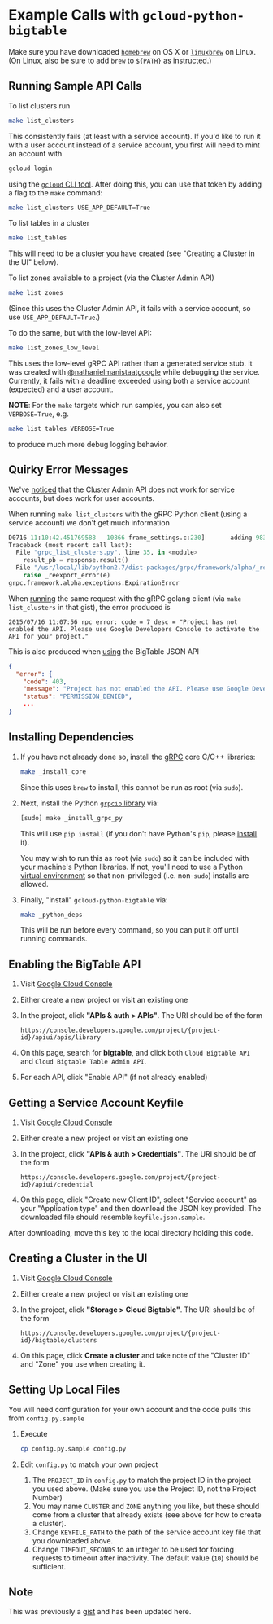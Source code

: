 # Example Calls with `gcloud-python-bigtable`

Make sure you have downloaded [`homebrew`][2] on OS X or
[`linuxbrew`][3] on Linux. (On Linux, also be sure to
add `brew` to `${PATH}` as instructed.)

## Running Sample API Calls

To list clusters run

```bash
make list_clusters
```

This consistently fails (at least with a service account). If
you'd like to run it with a user account instead of a service
account, you first will need to mint an account with

```bash
gcloud login
```

using the [`gcloud` CLI tool][8]. After doing this, you can
use that token by adding a flag to the `make` command:

```bash
make list_clusters USE_APP_DEFAULT=True
```

To list tables in a cluster

```bash
make list_tables
```

This will need to be a cluster you have created (see
"Creating a Cluster in the UI" below).

To list zones available to a project (via the Cluster Admin API)

```bash
make list_zones
```

(Since this uses the Cluster Admin API, it fails with a service
account, so use `USE_APP_DEFAULT=True`.)

To do the same, but with the low-level API:

```bash
make list_zones_low_level
```

This uses the low-level gRPC API rather than a generated service stub.
It was created with [@nathanielmanistaatgoogle][11] while
debugging the service. Currently, it fails with a deadline exceeded
using both a service account (expected) and a user account.

**NOTE**: For the `make` targets which run samples, you can
also set `VERBOSE=True`, e.g.

```bash
make list_tables VERBOSE=True
```

to produce much more debug logging behavior.

## Quirky Error Messages

We've [noticed][10] that the Cluster Admin API does not
work for service accounts, but does work for user
accounts.

When running `make list_clusters` with the gRPC Python client
(using a service account) we don't get much information

```python
D0716 11:10:42.451769588   10866 frame_settings.c:230]       adding 983041 for initial_window change
Traceback (most recent call last):
  File "grpc_list_clusters.py", line 35, in <module>
    result_pb = response.result()
  File "/usr/local/lib/python2.7/dist-packages/grpc/framework/alpha/_reexport.py", line 96, in result
    raise _reexport_error(e)
grpc.framework.alpha.exceptions.ExpirationError
```

When [running][9] the same request with the gRPC golang client (via
`make list_clusters` in that gist), the error produced is

```
2015/07/16 11:07:56 rpc error: code = 7 desc = "Project has not enabled the API. Please use Google Developers Console to activate the API for your project."
```

This is also produced when [using][10] the BigTable JSON API

```json
{
  "error": {
    "code": 403,
    "message": "Project has not enabled the API. Please use Google Developers Console to activate the API for your project.",
    "status": "PERMISSION_DENIED",
    ...
}
```

## Installing Dependencies

1.  If you have not already done so, install the [gRPC][5]
    core C/C++ libraries:

    ```bash
    make _install_core
    ```

    Since this uses `brew` to install, this cannot be run as
    root (via `sudo`).

1.  Next, install the Python [`grpcio` library][4] via:

    ```bash
    [sudo] make _install_grpc_py
    ```

    This will use `pip install` (if you don't have Python's
    `pip`, please [install][6] it).

    You may wish to run this as root (via `sudo`) so it can
    be included with your machine's Python libraries. If
    not, you'll need to use a Python [virtual environment][7]
    so that non-privileged (i.e. non-`sudo`) installs
    are allowed.

1.  Finally, "install" `gcloud-python-bigtable` via:

    ```bash
    make _python_deps
    ```

    This will be run before every command, so you can put it
    off until running commands.

## Enabling the BigTable API

1.  Visit [Google Cloud Console][1]
1.  Either create a new project or visit an existing one
1.  In the project, click **"APIs & auth > APIs"**. The URI
    should be of the form

    ```
    https://console.developers.google.com/project/{project-id}/apiui/apis/library
    ```

1.  On this page, search for **bigtable**, and click both `Cloud Bigtable API`
    and `Cloud Bigtable Table Admin API`.
1.  For each API, click "Enable API" (if not already enabled)

## Getting a Service Account Keyfile

1.  Visit [Google Cloud Console][1]
1.  Either create a new project or visit an existing one
1.  In the project, click **"APIs & auth > Credentials"**. The URI
    should be of the form

    ```
    https://console.developers.google.com/project/{project-id}/apiui/credential
    ```

1.  On this page, click "Create new Client ID", select "Service account" as
    your "Application type" and then download the JSON key provided. The
    downloaded file should resemble `keyfile.json.sample`.

After downloading, move this key to the local directory holding this code.

## Creating a Cluster in the UI

1.  Visit [Google Cloud Console][1]
1.  Either create a new project or visit an existing one
1.  In the project, click **"Storage > Cloud Bigtable"**. The URI
    should be of the form

    ```
    https://console.developers.google.com/project/{project-id}/bigtable/clusters
    ```

1.  On this page, click **Create a cluster** and take note of the "Cluster ID"
    and "Zone" you use when creating it.

## Setting Up Local Files

You will need configuration for your own account and the code
pulls this from `config.py.sample`

1.  Execute

    ```bash
    cp config.py.sample config.py
    ```

1.  Edit `config.py` to match your own project

    1.  The `PROJECT_ID` in `config.py` to match the project ID
        in the project you used above. (Make sure you use the
        Project ID, not the Project Number)
    1.  You may name `CLUSTER` and `ZONE` anything you like, but these
        should come from a cluster that already exists (see above for
        how to create a cluster).
    1.  Change `KEYFILE_PATH` to the path of the service account key
        file that you downloaded above.
    1.  Change `TIMEOUT_SECONDS` to an integer to be used for forcing
        requests to timeout after inactivity. The default value (`10`)
        should be sufficient.

## Note

This was previously a [gist][12] and has been updated here.

[1]: https://console.developers.google.com/
[2]: http://brew.sh/
[3]: https://github.com/Homebrew/linuxbrew#install-linuxbrew-tldr
[4]: https://github.com/grpc/grpc/tree/master/src/python
[5]: http://www.grpc.io/
[6]: https://pip.pypa.io/en/latest/installing.html
[7]: http://docs.python-guide.org/en/latest/dev/virtualenvs/
[8]: https://cloud.google.com/sdk/gcloud/
[9]: https://gist.github.com/dhermes/d27070c90a9862213a3b
[10]: https://github.com/GoogleCloudPlatform/gcloud-python/issues/872#issuecomment-121793405
[11]: https://github.com/nathanielmanistaatgoogle
[12]: https://gist.github.com/dhermes/2edb97d9581b5ec471eb
